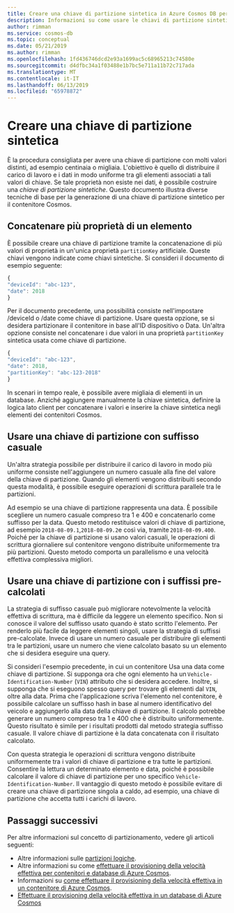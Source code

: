 ```yaml
---
title: Creare una chiave di partizione sintetica in Azure Cosmos DB per distribuire uniformemente dati e carico di lavoro.
description: Informazioni su come usare le chiavi di partizione sintetica nei contenitori di Azure Cosmos
author: rimman
ms.service: cosmos-db
ms.topic: conceptual
ms.date: 05/21/2019
ms.author: rimman
ms.openlocfilehash: 1fd436746dcd2e93a1699ac5c68965213c74580e
ms.sourcegitcommit: d4dfbc34a1f03488e1b7bc5e711a11b72c717ada
ms.translationtype: MT
ms.contentlocale: it-IT
ms.lasthandoff: 06/13/2019
ms.locfileid: "65978872"
---
```

# <a name="create-a-synthetic-partition-key"></a>Creare una chiave di partizione sintetica

È la procedura consigliata per avere una chiave di partizione con molti valori distinti, ad esempio centinaia o migliaia. L'obiettivo è quello di distribuire il carico di lavoro e i dati in modo uniforme tra gli elementi associati a tali valori di chiave. Se tale proprietà non esiste nei dati, è possibile costruire una *chiave di partizione sintetiche*. Questo documento illustra diverse tecniche di base per la generazione di una chiave di partizione sintetico per il contenitore Cosmos.

## <a name="concatenate-multiple-properties-of-an-item"></a>Concatenare più proprietà di un elemento

È possibile creare una chiave di partizione tramite la concatenazione di più valori di proprietà in un'unica proprietà `partitionKey` artificiale. Queste chiavi vengono indicate come chiavi sintetiche. Si consideri il documento di esempio seguente:

```JavaScript
{
"deviceId": "abc-123",
"date": 2018
}
```

Per il documento precedente, una possibilità consiste nell'impostare /deviceId o /date come chiave di partizione. Usare questa opzione, se si desidera partizionare il contenitore in base all'ID dispositivo o Data. Un'altra opzione consiste nel concatenare i due valori in una proprietà `partitionKey` sintetica usata come chiave di partizione.

```JavaScript
{
"deviceId": "abc-123",
"date": 2018,
"partitionKey": "abc-123-2018"
}
```

In scenari in tempo reale, è possibile avere migliaia di elementi in un database. Anziché aggiungere manualmente la chiave sintetica, definire la logica lato client per concatenare i valori e inserire la chiave sintetica negli elementi dei contenitori Cosmos.

## <a name="use-a-partition-key-with-a-random-suffix"></a>Usare una chiave di partizione con suffisso casuale

Un'altra strategia possibile per distribuire il carico di lavoro in modo più uniforme consiste nell'aggiungere un numero casuale alla fine del valore della chiave di partizione. Quando gli elementi vengono distribuiti secondo questa modalità, è possibile eseguire operazioni di scrittura parallele tra le partizioni.

Ad esempio se una chiave di partizione rappresenta una data. È possibile scegliere un numero casuale compreso tra 1 e 400 e concatenarlo come suffisso per la data. Questo metodo restituisce valori di chiave di partizione, ad esempio `2018-08-09.1`,`2018-08-09.2`e così via, tramite `2018-08-09.400`. Poiché per la chiave di partizione si usano valori casuali, le operazioni di scrittura giornaliere sul contenitore vengono distribuite uniformemente tra più partizioni. Questo metodo comporta un parallelismo e una velocità effettiva complessiva migliori.

## <a name="use-a-partition-key-with-pre-calculated-suffixes"></a>Usare una chiave di partizione con i suffissi pre-calcolati 

La strategia di suffisso casuale può migliorare notevolmente la velocità effettiva di scrittura, ma è difficile da leggere un elemento specifico. Non si conosce il valore del suffisso usato quando è stato scritto l'elemento. Per renderlo più facile da leggere elementi singoli, usare la strategia di suffissi pre-calcolate. Invece di usare un numero casuale per distribuire gli elementi tra le partizioni, usare un numero che viene calcolato basato su un elemento che si desidera eseguire una query.

Si consideri l'esempio precedente, in cui un contenitore Usa una data come chiave di partizione. Si supponga ora che ogni elemento ha un `Vehicle-Identification-Number` (`VIN`) attributo che si desidera accedere. Inoltre, si supponga che si eseguono spesso query per trovare gli elementi dal `VIN`, oltre alla data. Prima che l'applicazione scriva l'elemento nel contenitore, è possibile calcolare un suffisso hash in base al numero identificativo del veicolo e aggiungerlo alla data della chiave di partizione. Il calcolo potrebbe generare un numero compreso tra 1 e 400 che è distribuito uniformemente. Questo risultato è simile per i risultati prodotti dal metodo strategia suffisso casuale. Il valore chiave di partizione è la data concatenata con il risultato calcolato.

Con questa strategia le operazioni di scrittura vengono distribuite uniformemente tra i valori di chiave di partizione e tra tutte le partizioni. Consentire la lettura un determinato elemento e data, poiché è possibile calcolare il valore di chiave di partizione per uno specifico `Vehicle-Identification-Number`. Il vantaggio di questo metodo è possibile evitare di creare una chiave di partizione singola a caldo, ad esempio, una chiave di partizione che accetta tutti i carichi di lavoro. 

## <a name="next-steps"></a>Passaggi successivi

Per altre informazioni sul concetto di partizionamento, vedere gli articoli seguenti:

* Altre informazioni sulle [partizioni logiche](partition-data.md).
* Altre informazioni su come [effettuare il provisioning della velocità effettiva per contenitori e database di Azure Cosmos](set-throughput.md).
* Informazioni su [come effettuare il provisioning della velocità effettiva in un contenitore di Azure Cosmos](how-to-provision-container-throughput.md).
* [Effettuare il provisioning della velocità effettiva in un database di Azure Cosmos](how-to-provision-database-throughput.md)
